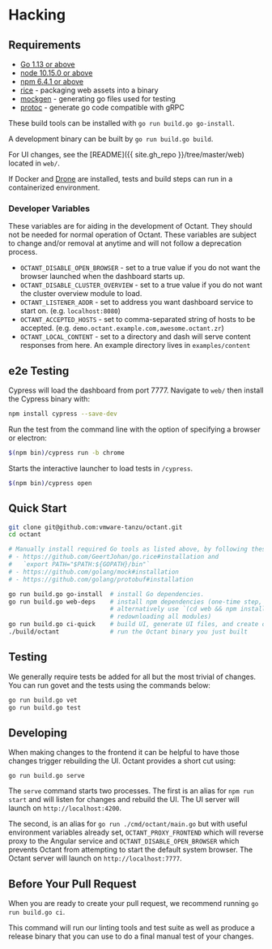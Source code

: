 # Hacking

## Requirements

* [Go 1.13 or above](https://golang.org/dl/)
* [node 10.15.0 or above](https://nodejs.org/en/)
* [npm 6.4.1 or above](https://www.npmjs.com/get-npm)
* [rice](https://github.com/GeertJohan/go.rice) - packaging web assets into a binary
* [mockgen](https://github.com/golang/mock) - generating go files used for testing
* [protoc](https://github.com/golang/protobuf) - generate go code compatible with gRPC

These build tools can be installed with `go run build.go go-install`.

A development binary can be built by `go run build.go build`.

For UI changes, see the [README]({{ site.gh_repo }}/tree/master/web) located in `web/`.

If Docker and [Drone](/docs/drone) are installed, tests and build steps can run in a containerized environment.

### Developer Variables

These variables are for aiding in the development of Octant. They should not be needed for normal operation of Octant. These variables are subject to change and/or removal at anytime and will not follow a deprecation process.

* `OCTANT_DISABLE_OPEN_BROWSER` - set to a true value if you do not want the browser launched when the dashboard starts up.
* `OCTANT_DISABLE_CLUSTER_OVERVIEW` - set to a true value if you do not want the cluster overview module to load.
* `OCTANT_LISTENER_ADDR` - set to address you want dashboard service to start on. (e.g. `localhost:8080`)
* `OCTANT_ACCEPTED_HOSTS` - set to comma-separated string of hosts to be accepted. (e.g. `demo.octant.example.com,awesome.octant.zr`)
* `OCTANT_LOCAL_CONTENT` - set to a directory and dash will serve content responses from here. An example directory lives in `examples/content`

## e2e Testing

Cypress will load the dashboard from port 7777. Navigate to `web/` then install the Cypress binary with:

```sh
npm install cypress --save-dev
```

Run the test from the command line with the option of specifying a browser or electron:

```sh
$(npm bin)/cypress run -b chrome
```

Starts the interactive launcher to load tests in `/cypress`.

```sh
$(npm bin)/cypress open
```

## Quick Start

```sh
git clone git@github.com:vmware-tanzu/octant.git
cd octant

# Manually install required Go tools as listed above, by following these instructions:
# - https://github.com/GeertJohan/go.rice#installation and
#   `export PATH="$PATH:${GOPATH}/bin"`
# - https://github.com/golang/mock#installation
# - https://github.com/golang/protobuf#installation

go run build.go go-install  # install Go dependencies.
go run build.go web-deps    # install npm dependencies (one-time step, calls `npm ci`;
                            # alternatively use `(cd web && npm install)` to avoid
                            # redownloading all modules)
go run build.go ci-quick    # build UI, generate UI files, and create octant binary.
./build/octant              # run the Octant binary you just built
```

## Testing

We generally require tests be added for all but the most trivial of changes. You can run govet and the tests using the commands below:

```sh
go run build.go vet
go run build.go test
```

## Developing

When making changes to the frontend it can be helpful to have those changes trigger rebuilding the UI. Octant provides a short cut
using:

    go run build.go serve

The `serve` command starts two processes. The first is an alias for `npm run start` and will listen for changes and rebuild the UI.
The UI server will launch on `http://localhost:4200`.

The second, is an alias for `go run ./cmd/octant/main.go` but with useful environment variables already set, `OCTANT_PROXY_FRONTEND` which will reverse proxy to the Angular service and `OCTANT_DISABLE_OPEN_BROWSER` which prevents Octant from attempting to start the default system browser. The Octant server will launch on `http://localhost:7777`.

## Before Your Pull Request

When you are ready to create your pull request, we recommend running `go run build.go ci`.

This command will run our linting tools and test suite as well as produce a release binary that you can use to do a final
manual test of your changes.

